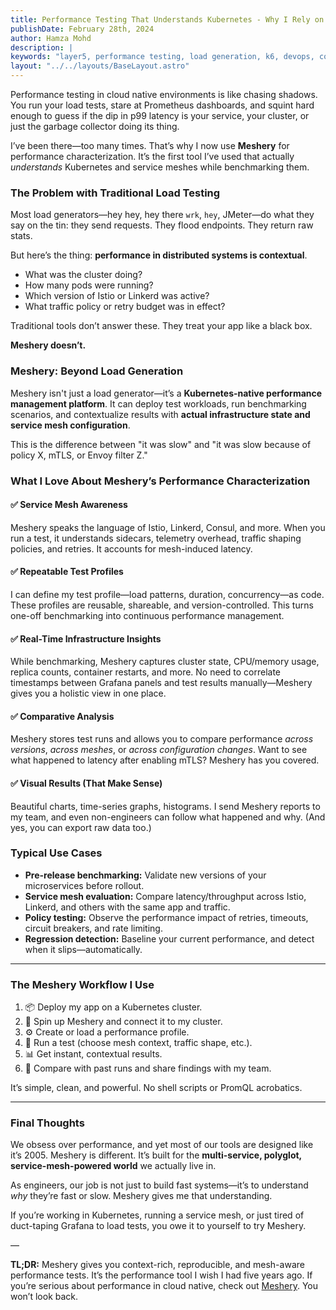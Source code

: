 ```yaml
---
title: Performance Testing That Understands Kubernetes - Why I Rely on Meshery
publishDate: February 28th, 2024
author: Hamza Mohd
description: |
keywords: "layer5, performance testing, load generation, k6, devops, collaboration, infrastructure, kubernetes, meshery"
layout: "../../layouts/BaseLayout.astro"
---
```


Performance testing in cloud native environments is like chasing shadows. You run your load tests, stare at Prometheus dashboards, and squint hard enough to guess if the dip in p99 latency is your service, your cluster, or just the garbage collector doing its thing.

I’ve been there—too many times. That’s why I now use **Meshery** for performance characterization. It’s the first tool I’ve used that actually *understands* Kubernetes and service meshes while benchmarking them.

### **The Problem with Traditional Load Testing**

Most load generators—hey hey, hey there `wrk`, `hey`, JMeter—do what they say on the tin: they send requests. They flood endpoints. They return raw stats.

But here’s the thing: **performance in distributed systems is contextual**.

* What was the cluster doing?
* How many pods were running?
* Which version of Istio or Linkerd was active?
* What traffic policy or retry budget was in effect?

Traditional tools don’t answer these. They treat your app like a black box.

**Meshery doesn’t.**

### **Meshery: Beyond Load Generation**

Meshery isn't just a load generator—it’s a **Kubernetes-native performance management platform**. It can deploy test workloads, run benchmarking scenarios, and contextualize results with **actual infrastructure state and service mesh configuration**.

This is the difference between "it was slow" and "it was slow because of policy X, mTLS, or Envoy filter Z."

### **What I Love About Meshery’s Performance Characterization**

#### ✅ **Service Mesh Awareness**

Meshery speaks the language of Istio, Linkerd, Consul, and more. When you run a test, it understands sidecars, telemetry overhead, traffic shaping policies, and retries. It accounts for mesh-induced latency.

#### ✅ **Repeatable Test Profiles**

I can define my test profile—load patterns, duration, concurrency—as code. These profiles are reusable, shareable, and version-controlled. This turns one-off benchmarking into continuous performance management.

#### ✅ **Real-Time Infrastructure Insights**

While benchmarking, Meshery captures cluster state, CPU/memory usage, replica counts, container restarts, and more. No need to correlate timestamps between Grafana panels and test results manually—Meshery gives you a holistic view in one place.

#### ✅ **Comparative Analysis**

Meshery stores test runs and allows you to compare performance *across versions*, *across meshes*, or *across configuration changes*. Want to see what happened to latency after enabling mTLS? Meshery has you covered.

#### ✅ **Visual Results (That Make Sense)**

Beautiful charts, time-series graphs, histograms. I send Meshery reports to my team, and even non-engineers can follow what happened and why. (And yes, you can export raw data too.)


### **Typical Use Cases**

* **Pre-release benchmarking:** Validate new versions of your microservices before rollout.
* **Service mesh evaluation:** Compare latency/throughput across Istio, Linkerd, and others with the same app and traffic.
* **Policy testing:** Observe the performance impact of retries, timeouts, circuit breakers, and rate limiting.
* **Regression detection:** Baseline your current performance, and detect when it slips—automatically.

---

### **The Meshery Workflow I Use**

1. 📦 Deploy my app on a Kubernetes cluster.
2. 🧪 Spin up Meshery and connect it to my cluster.
3. ⚙️ Create or load a performance profile.
4. 🚀 Run a test (choose mesh context, traffic shape, etc.).
5. 📊 Get instant, contextual results.
6. 🧠 Compare with past runs and share findings with my team.

It’s simple, clean, and powerful. No shell scripts or PromQL acrobatics.

---

### **Final Thoughts**

We obsess over performance, and yet most of our tools are designed like it’s 2005. Meshery is different. It’s built for the **multi-service, polyglot, service-mesh-powered world** we actually live in.

As engineers, our job is not just to build fast systems—it’s to understand *why* they’re fast or slow. Meshery gives me that understanding.

If you’re working in Kubernetes, running a service mesh, or just tired of duct-taping Grafana to load tests, you owe it to yourself to try Meshery.

—

**TL;DR:**
Meshery gives you context-rich, reproducible, and mesh-aware performance tests. It’s the performance tool I wish I had five years ago.
If you’re serious about performance in cloud native, check out <a href="https://layer5.io/meshery">Meshery</a>. You won’t look back.